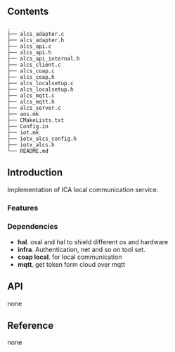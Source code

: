 
## Contents

```shell
.
├── alcs_adapter.c
├── alcs_adapter.h
├── alcs_api.c
├── alcs_api.h
├── alcs_api_internal.h
├── alcs_client.c
├── alcs_coap.c
├── alcs_coap.h
├── alcs_localsetup.c
├── alcs_localsetup.h
├── alcs_mqtt.c
├── alcs_mqtt.h
├── alcs_server.c
├── aos.mk
├── CMakeLists.txt
├── Config.in
├── iot.mk
├── iotx_alcs_config.h
├── iotx_alcs.h
└── README.md

```

## Introduction
Implementation of ICA local communication service.


### Features



### Dependencies

- **hal**. osal and hal to shield different os and hardware
- **infra**. Authentication, net and so on tool set.
- **coap local**. for local communication
- **mqtt**. get token form cloud over mqtt 
## API
none
## Reference
none


